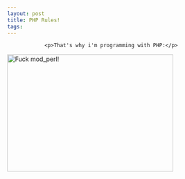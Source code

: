 ```yaml
---
layout: post
title: PHP Rules!
tags:
---
```



                <p>That's why i'm programming with PHP:</p>
<img width="383" height="270" alt="Fuck mod_perl!" id="image10" src="/uploads/fuck_mod_perl.jpg" />
